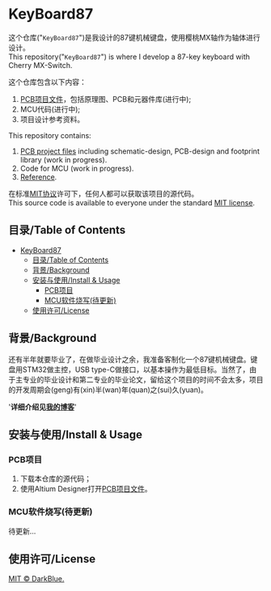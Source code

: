 # KeyBoard87

这个仓库("`KeyBoard87`")是我设计的87键机械键盘，使用樱桃MX轴作为轴体进行设计。  
This repository("`KeyBoard87`") is where I develop a 87-key keyboard with Cherry MX-Switch.

这个仓库包含以下内容：
1. [PCB项目文件](./pcb/v1.0/KeyBoard.PrjPcb)，包括原理图、PCB和元器件库(进行中);
2. MCU代码(进行中);
3. 项目设计参考资料。

This repository contains:
1. [PCB project files](./pcb/v1.0/KeyBoard.PrjPcb) including schematic-design, PCB-design and footprint library (work in progress).
2. Code for MCU (work in progress).
3. [Reference](./Reference/).

在标准[MIT协议](./LICENSE)许可下，任何人都可以获取该项目的源代码。  
This source code is available to everyone under the standard [MIT license](./LICENSE).

## 目录/Table of Contents

- [KeyBoard87](#keyboard87)
  - [目录/Table of Contents](#%e7%9b%ae%e5%bd%95table-of-contents)
  - [背景/Background](#%e8%83%8c%e6%99%afbackground)
  - [安装与使用/Install & Usage](#%e5%ae%89%e8%a3%85%e4%b8%8e%e4%bd%bf%e7%94%a8install--usage)
    - [PCB项目](#pcb%e9%a1%b9%e7%9b%ae)
    - [MCU软件烧写(待更新)](#mcu%e8%bd%af%e4%bb%b6%e7%83%a7%e5%86%99%e5%be%85%e6%9b%b4%e6%96%b0)
  - [使用许可/License](#%e4%bd%bf%e7%94%a8%e8%ae%b8%e5%8f%aflicense)

## 背景/Background

还有半年就要毕业了，在做毕业设计之余，我准备客制化一个87键机械键盘。键盘用STM32做主控，USB type-C做接口，以基本操作为最低目标。当然了，由于主专业的毕业设计和第二专业的毕业论文，留给这个项目的时间不会太多，项目的开发周期会(geng)有(xin)半(wan)年(quan)之(sui)久(yuan)。

'**详细介绍见[我的博客](https://www.blueschwarz.top/embedded/2019/keyboard_3.html)**'

## 安装与使用/Install & Usage

### PCB项目

1. 下载本仓库的源代码；
2. 使用Altium Designer打开[PCB项目文件](./pcb/v1.0/KeyBoard.PrjPcb)。

### MCU软件烧写(待更新)

待更新...

## 使用许可/License

[MIT © DarkBlue.](./LICENSE)
